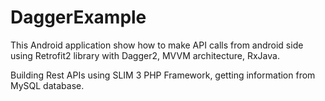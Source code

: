 # DaggerExample
This Android application show how to make API calls from android side using Retrofit2 library with Dagger2, MVVM architecture, RxJava.

Building Rest APIs using SLIM 3 PHP Framework, getting information from MySQL database.

